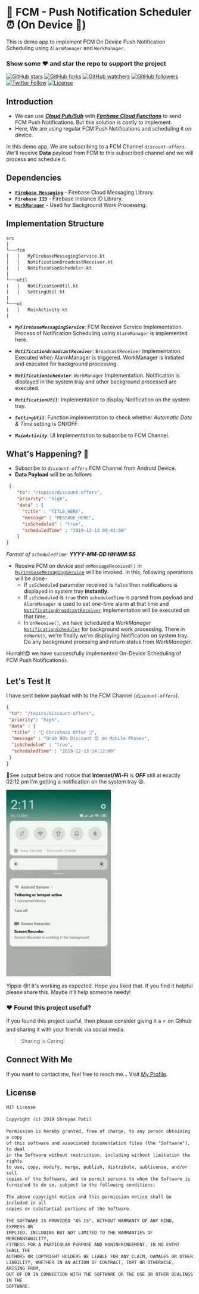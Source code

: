 # 🔔 FCM - Push Notification Scheduler⏰ (On Device 📱) 
This is demo app to implement FCM On Device Push Notification Scheduling using `AlarmManager` and `WorkManager`.

### Show some :heart: and star the repo to support the project

[![GitHub stars](https://img.shields.io/github/stars/PatilShreyas/FCM-OnDeviceNotificationScheduler.svg?style=social&label=Star)](https://github.com/PatilShreyas/FCM-OnDeviceNotificationScheduler) [![GitHub forks](https://img.shields.io/github/forks/PatilShreyas/FCM-OnDeviceNotificationScheduler.svg?style=social&label=Fork)](https://github.com/PatilShreyas/FCM-OnDeviceNotificationScheduler/fork) [![GitHub watchers](https://img.shields.io/github/watchers/PatilShreyas/FCM-OnDeviceNotificationScheduler.svg?style=social&label=Watch)](https://github.com/PatilShreyas/FCM-OnDeviceNotificationScheduler) [![GitHub followers](https://img.shields.io/github/followers/PatilShreyas.svg?style=social&label=Follow)](https://github.com/PatilShreyas)
[![Twitter Follow](https://img.shields.io/twitter/follow/imShreyasPatil.svg?style=social)](https://twitter.com/imShreyasPatil)
[![License](https://img.shields.io/badge/license-MIT-blue.svg)](LICENSE)

## Introduction
- We can use [***Cloud Pub/Sub***](https://firebase.google.com/docs/functions/schedule-functions) with [***Firebase Cloud Functions***](https://firebase.google.com/docs/functions) to send FCM Push Notifications. But this solution is costly to implement.
- Here, We are using regular FCM Push Notifications and scheduling it *on device*.

In this demo app, We are subscribing to a FCM Channel *`discount-offers`*. We'll receive **Data** payload from FCM to this subscribed channel and we will process and schedule it.

## Dependencies
- [**`Firebase Messaging`**](https://firebase.google.com/docs/cloud-messaging/android/client) - Firebase Cloud Messaging Library.
- **`Firebase IID`** - Firebase Instance ID Library.
- [**`WorkManager`**](https://developer.android.com/topic/libraries/architecture/workmanager) - Used for Background Work Processing.

## Implementation Structure

```
src
│
└───fcm
│   │   MyFirebaseMessagingService.kt
│   │   NotificationBroadcastReceiver.kt
|   |   NotificationScheduler.kt
│   
└───util
|   │   NotificationUtil.kt
|   │   SettingUtil.kt
|
└───ui
|   │   MainActivity.kt
|   
```

- ***`MyFirebaseMessagingService`***: FCM Receiver Service Implementation. Process of Notification Scheduling using `AlarmManager` is implemented here.
- ***`NotificationBroadcastReceiver`***: `BroadcastReceiver` Implementation. Executed when AlarmManager is triggered. WorkManager is initiated and executed for background processing.
- ***`NotificationScheduler`***: `WorkManager` Implementation. Notification is displayed in the system tray and other background processed are executed.

- ***`NotificationUtil`***: Implementation to display Notification on the system tray.
- ***`SettingUtil`***: Function implementation to check whether *Automatic Date & Time* setting is ON/OFF.

- ***`MainActivity`***: UI Implementation to subscribe to FCM Channel.

## What's Happening? 🤔
- Subscribe to *`discount-offers`* FCM Channel from Android Device.
- **Data Payload** will be as follows
```json
 { 
    "to": "/topics/discount-offers", 
    "priority": "high",
    "data" : {
      "title" : "TITLE_HERE",
      "message" : "MESSAGE_HERE",
      "isScheduled" : "true",
      "scheduledTime" : "2019-12-13 09:41:00"
    }
}
```
  *Format of `scheduledTime`: **YYYY-MM-DD HH:MM:SS***
- Receive FCM on device and `onMessageReceived()` in [`MyFirebaseMessagingService`](https://github.com/PatilShreyas/FCM-OnDeviceNotificationScheduler/blob/master/app/src/main/java/com/spdroid/schedulefcm/example/fcm/MyFirebaseMessagingService.kt) will be invoked. In this, following operations will be done-
  - If `isScheduled` parameter received is `false` then notifications is displayed in system tray **instantly**.
  - If `isScheduled` is `true` then `scheduledTime` is parsed from payload and `AlarmManager` is used to set *one-time* alarm at that time and [`NotificationBroadcastReceiver`](https://github.com/PatilShreyas/FCM-OnDeviceNotificationScheduler/blob/master/app/src/main/java/com/spdroid/schedulefcm/example/fcm/NotificationBroadcastReceiver.kt) implementation will be executed on that time.
  - In `onReceive()`, we have scheduled a *WorkManager* [`NotificationScheduler`](https://github.com/PatilShreyas/FCM-OnDeviceNotificationScheduler/blob/master/app/src/main/java/com/spdroid/schedulefcm/example/fcm/NotificationScheduler.kt) for background work processing. There in `doWork()`, we're finally we're displaying Notification on system tray. Do any background proessing and return status from *WorkManager*.
  
Hurrah!😍 we have successfully implemented On-Device Scheduling of FCM Push Notification👍.

## Let's Test It
I have sent below payload with to the FCM Channel (*`discount-offers`*).

```json
{ 
 "to": "/topics/discount-offers", 
 "priority": "high",
 "data" : {
  "title" : "🎅 Christmas Offer 🎄",
  "message" : "Grab 90% Discount 😍 on Mobile Phones",
  "isScheduled" : "true",
  "scheduledTime" : "2019-12-13 14:12:00"
 }
}
```

🚀See output below and notice that **Internet/Wi-Fi** is ***OFF*** still at exactly 02:12 pm I'm getting a notification on the system tray 😃.

<img src="output/Demo.gif" height="500"/>

Yippie 😍! It's working as expected. Hope you liked that. If you find it helpful please share this. Maybe it'll help someone needy!


### :heart: Found this project useful?
If you found this project useful, then please consider giving it a :star: on Github and sharing it with your friends via social media.
> Sharing is Caring!

## Connect With Me
If you want to contact me, feel free to reach me…
Visit [My Profile](https://patilshreyas.github.io).

## License
```
MIT License

Copyright (c) 2019 Shreyas Patil

Permission is hereby granted, free of charge, to any person obtaining a copy
of this software and associated documentation files (the "Software"), to deal
in the Software without restriction, including without limitation the rights
to use, copy, modify, merge, publish, distribute, sublicense, and/or sell
copies of the Software, and to permit persons to whom the Software is
furnished to do so, subject to the following conditions:

The above copyright notice and this permission notice shall be included in all
copies or substantial portions of the Software.

THE SOFTWARE IS PROVIDED "AS IS", WITHOUT WARRANTY OF ANY KIND, EXPRESS OR
IMPLIED, INCLUDING BUT NOT LIMITED TO THE WARRANTIES OF MERCHANTABILITY,
FITNESS FOR A PARTICULAR PURPOSE AND NONINFRINGEMENT. IN NO EVENT SHALL THE
AUTHORS OR COPYRIGHT HOLDERS BE LIABLE FOR ANY CLAIM, DAMAGES OR OTHER
LIABILITY, WHETHER IN AN ACTION OF CONTRACT, TORT OR OTHERWISE, ARISING FROM,
OUT OF OR IN CONNECTION WITH THE SOFTWARE OR THE USE OR OTHER DEALINGS IN THE
SOFTWARE.
```
